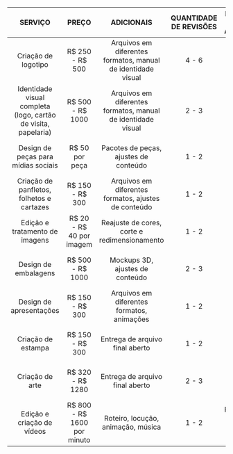 
|SERVIÇO                                                       |PREÇO                      |ADICIONAIS                                                  |QUANTIDADE DE REVISÕES|PREÇO POR REVISÕES ADICIONAIS        |
|:--------------------------------------------------------------:|:---------------------------:|:------------------------------------------------------------:|:----------------------:|:-------------------------------------:|
|Criação de logotipo                                           |R$ 250 - R$ 500            |Arquivos em diferentes formatos, manual de identidade visual|4 - 6                 |R$ 35 - R$ 70 por revisão adicional  |
|Identidade visual completa (logo, cartão de visita, papelaria)|R$ 500 - R$ 1000           |Arquivos em diferentes formatos, manual de identidade visual|2 - 3                 |R$ 70 - R$ 120 por revisão adicional |
|Design de peças para mídias sociais                           |R$ 50 por peça             |Pacotes de peças, ajustes de conteúdo                       |1 - 2                 |R$ 10 - R$ 30 por revisão adicional  |
|Criação de panfletos, folhetos e cartazes                     |R$ 150 - R$ 300            |Arquivos em diferentes formatos, ajustes de conteúdo        |1 - 2                 |R$ 35 - R$ 70 por revisão adicional  |
|Edição e tratamento de imagens                                |R$ 20 - R$ 40 por imagem   |Reajuste de cores, corte e redimensionamento                |1 - 2                 |R$ 10 - R$ 30 por revisão adicional  |
|Design de embalagens                                          |R$ 500 - R$ 1000           |Mockups 3D, ajustes de conteúdo                             |2 - 3                 |R$ 70 - R$ 120 por revisão adicional |
|Design de apresentações                                       |R$ 150 - R$ 300            |Arquivos em diferentes formatos, animações                  |1 - 2                 |R$ 35 - R$ 70 por revisão adicional  |
|Criação de estampa                                            |R$ 150 - R$ 300            |Entrega de arquivo final aberto                             |1 - 2                 |R$ 35 - R$ 70 por revisão adicional  |
|Criação de arte                                               |R$ 320 - R$ 1280           |Entrega de arquivo final aberto                             |2 - 3                 |R$ 35 - R$ 70 por revisão adicional  |
|Edição e criação de vídeos                                    |R$ 800 - R$ 1600 por minuto|Roteiro, locução, animação, música                          |1 - 2                 |R$ 160 - R$ 320 por revisão adicional|
